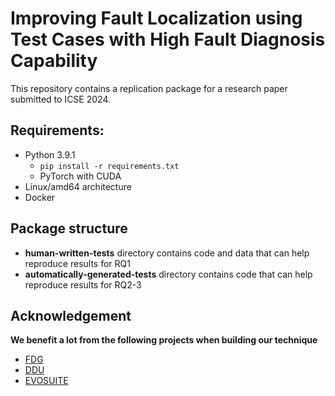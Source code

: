 # Improving Fault Localization using Test Cases with High Fault Diagnosis Capability
This repository contains a replication package for a research paper submitted to ICSE 2024.

## Requirements:
+ Python 3.9.1
  + ``` pip install -r requirements.txt ```
  + PyTorch with CUDA
+ Linux/amd64 architecture
+ Docker 

## Package structure
+ **human-written-tests** directory contains code and data that can help reproduce results for RQ1
+ **automatically-generated-tests** directory contains code that can help reproduce results for RQ2-3

## Acknowledgement
**We benefit a lot from the following projects when building our technique**
+ [FDG](https://github.com/agb94/FDG-artifact)
+ [DDU](https://github.com/aperez/evosuite)
+ [EVOSUITE](http://www.evosuite.org)

